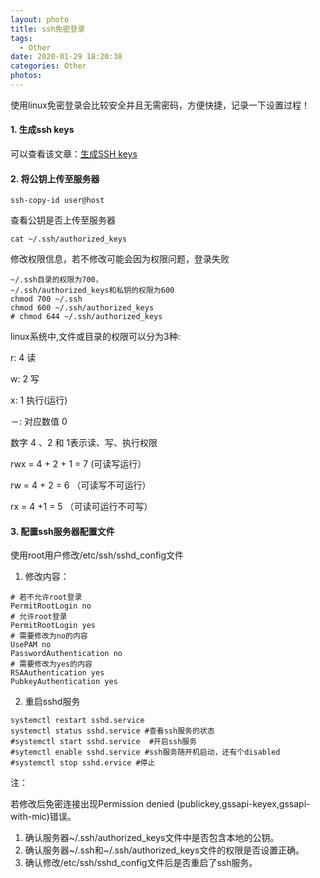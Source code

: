 ```yaml
---
layout: photo
title: ssh免密登录
tags:
  - Other
date: 2020-01-29 18:20:38
categories: Other
photos:
---
```


使用linux免密登录会比较安全并且无需密码，方便快捷，记录一下设置过程！

<!--more-->

#### 1. 生成ssh keys

可以查看该文章：[生成SSH keys](https://bjlxb.github.io/2019/03/20/生成SSH-keys/)

#### 2. 将公钥上传至服务器

```shell
ssh-copy-id user@host
```

查看公钥是否上传至服务器

```shell
cat ~/.ssh/authorized_keys
```

修改权限信息，若不修改可能会因为权限问题，登录失败

```shell
~/.ssh目录的权限为700，
~/.ssh/authorized_keys和私钥的权限为600
chmod 700 ~/.ssh
chmod 600 ~/.ssh/authorized_keys
# chmod 644 ~/.ssh/authorized_keys
```

linux系统中,文件或目录的权限可以分为3种:

r: 4 读

w: 2 写

x: 1 执行(运行)

－: 对应数值 0

数字 4 、2 和 1表示读、写、执行权限

rwx = 4 + 2 + 1 = 7 (可读写运行）

rw = 4 + 2 = 6 （可读写不可运行）

rx = 4 +1 = 5 （可读可运行不可写）

#### 3. 配置ssh服务器配置文件

使用root用户修改/etc/ssh/sshd_config文件

1. 修改内容：
```
# 若不允许root登录
PermitRootLogin no
# 允许root登录
PermitRootLogin yes
# 需要修改为no的内容
UsePAM no
PasswordAuthentication no
# 需要修改为yes的内容
RSAAuthentication yes
PubkeyAuthentication yes
```

2. 重启sshd服务
```shell
systemctl restart sshd.service
systemctl status sshd.service #查看ssh服务的状态
#systemctl start sshd.service  #开启ssh服务
#sytemctl enable sshd.service #ssh服务随开机启动，还有个disabled
#systemctl stop sshd.ervice #停止
```

   

注：

若修改后免密连接出现Permission denied (publickey,gssapi-keyex,gssapi-with-mic)错误。

1. 确认服务器~/.ssh/authorized_keys文件中是否包含本地的公钥。
2. 确认服务器~/.ssh和~/.ssh/authorized_keys文件的权限是否设置正确。
3. 确认修改/etc/ssh/sshd_config文件后是否重启了ssh服务。